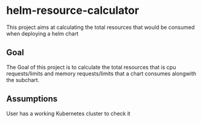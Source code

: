 # helm-resource-calculator
This project aims at calculating the total resources that would be consumed when deploying a helm chart

## Goal
The Goal of this project is to calculate the total resources that is cpu requests/limits and memory requests/limits that a chart consumes alongwith the subchart.

## Assumptions
User has a working Kubernetes cluster to check it
